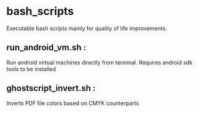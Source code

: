 # bash_scripts
Executable bash scripts mainly for quality of life improvements.

## run_android_vm.sh :
Run android virtual machines directly from terminal. Requires android sdk tools to be installed

## ghostscript_invert.sh :
Inverts PDF file colors based on CMYK counterparts
